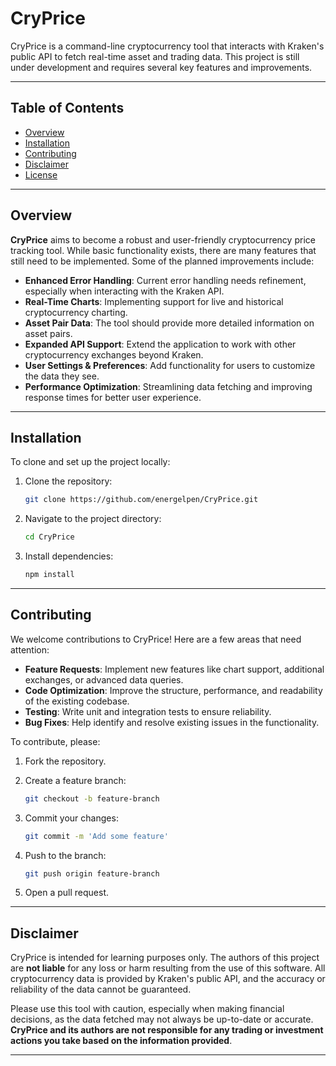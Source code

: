 
# CryPrice

CryPrice is a command-line cryptocurrency tool that interacts with Kraken's public API to fetch real-time asset and trading data. This project is still under development and requires several key features and improvements.

---

## Table of Contents

- [Overview](#overview)
- [Installation](#installation)
- [Contributing](#contributing)
- [Disclaimer](#disclaimer)
- [License](#license)

---

## Overview

**CryPrice** aims to become a robust and user-friendly cryptocurrency price tracking tool. While basic functionality exists, there are many features that still need to be implemented. Some of the planned improvements include:

- **Enhanced Error Handling**: Current error handling needs refinement, especially when interacting with the Kraken API.
- **Real-Time Charts**: Implementing support for live and historical cryptocurrency charting.
- **Asset Pair Data**: The tool should provide more detailed information on asset pairs.
- **Expanded API Support**: Extend the application to work with other cryptocurrency exchanges beyond Kraken.
- **User Settings & Preferences**: Add functionality for users to customize the data they see.
- **Performance Optimization**: Streamlining data fetching and improving response times for better user experience.

---

## Installation

To clone and set up the project locally:

1. Clone the repository:

   ```bash
   git clone https://github.com/energelpen/CryPrice.git
   ```

2. Navigate to the project directory:

   ```bash
   cd CryPrice
   ```

3. Install dependencies:

   ```bash
   npm install
   ```

---

## Contributing

We welcome contributions to CryPrice! Here are a few areas that need attention:

- **Feature Requests**: Implement new features like chart support, additional exchanges, or advanced data queries.
- **Code Optimization**: Improve the structure, performance, and readability of the existing codebase.
- **Testing**: Write unit and integration tests to ensure reliability.
- **Bug Fixes**: Help identify and resolve existing issues in the functionality.

To contribute, please:

1. Fork the repository.
2. Create a feature branch:

   ```bash
   git checkout -b feature-branch
   ```

3. Commit your changes:

   ```bash
   git commit -m 'Add some feature'
   ```

4. Push to the branch:

   ```bash
   git push origin feature-branch
   ```

5. Open a pull request.

---

## Disclaimer

CryPrice is intended for learning purposes only. The authors of this project are **not liable** for any loss or harm resulting from the use of this software. All cryptocurrency data is provided by Kraken's public API, and the accuracy or reliability of the data cannot be guaranteed.

Please use this tool with caution, especially when making financial decisions, as the data fetched may not always be up-to-date or accurate. **CryPrice and its authors are not responsible for any trading or investment actions you take based on the information provided**.

---
